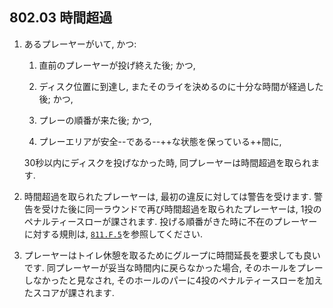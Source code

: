 ## 802.03 時間超過

1. あるプレーヤーがいて, かつ:

    1. 直前のプレーヤーが投げ終えた後; かつ,

    1. ディスク位置に到達し,
    またそのライを決めるのに十分な時間が経過した後; かつ,

    1. プレーの順番が来た後; かつ,

    1. プレーエリアが安全--である--++な状態を保っている++間に,

    30秒以内にディスクを投げなかった時,
    同プレーヤーは時間超過を取られます.

1. 時間超過を取られたプレーヤーは,
最初の違反に対しては警告を受けます.
警告を受けた後に同一ラウンドで再び時間超過を取られたプレーヤーは,
1投のペナルティースローが課されます.
投げる順番がきた時に不在のプレーヤーに対する規則は,
[`811.F.5`](811)を参照してください.

1. プレーヤーはトイレ休憩を取るためにグループに時間延長を要求しても良いです.
同プレーヤーが妥当な時間内に戻らなかった場合,
そのホールをプレーしなかったと見なされ,
そのホールのパーに4投のペナルティースローを加えたスコアが課されます.
